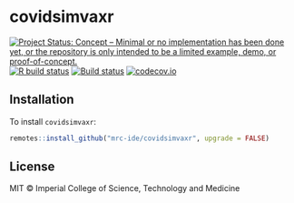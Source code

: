 # covidsimvaxr

<!-- badges: start -->
[![Project Status: Concept – Minimal or no implementation has been done yet, or the repository is only intended to be a limited example, demo, or proof-of-concept.](https://www.repostatus.org/badges/latest/concept.svg)](https://www.repostatus.org/#concept)
[![R build status](https://github.com/mrc-ide/covidsimvaxr/workflows/R-CMD-check/badge.svg)](https://github.com/mrc-ide/covidsimvaxr/actions)
[![Build status](https://badge.buildkite.com/4a35b9d2cf26289d48734e1edd9a7b44ea15172afe1869bb30.svg?branch=main)](https://buildkite.com/mrc-ide/covidsimvaxr)
[![codecov.io](https://codecov.io/github/mrc-ide/covidsimvaxr/coverage.svg?branch=main)](https://codecov.io/github/mrc-ide/covidsimvaxr?branch=main)
<!-- badges: end -->

## Installation

To install `covidsimvaxr`:

```r
remotes::install_github("mrc-ide/covidsimvaxr", upgrade = FALSE)
```

## License

MIT © Imperial College of Science, Technology and Medicine
